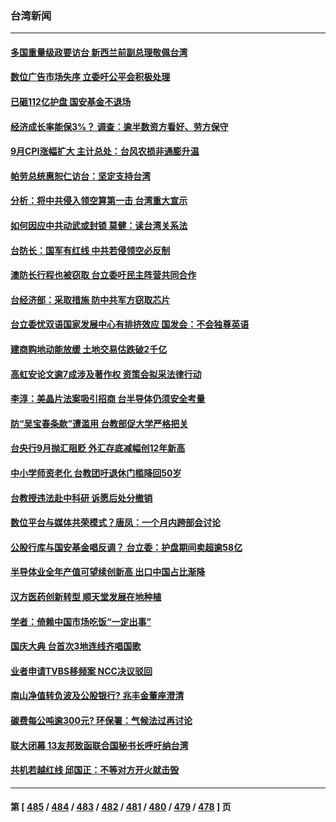 ### 台湾新闻
---
#### [多国重量级政要访台 新西兰前副总理敬佩台湾](../../pages/ncid1349361/n13839897.md) 
#### [数位广告市场失序 立委吁公平会积极处理](../../pages/ncid1349361/n13840089.md) 
#### [已砸112亿护盘 国安基金不退场](../../pages/ncid1349361/n13840085.md) 
#### [经济成长率能保3%？ 调查：逾半数资方看好、劳方保守](../../pages/ncid1349361/n13840100.md) 
#### [9月CPI涨幅扩大 主计总处：台风农损非通膨升温](../../pages/ncid1349361/n13840076.md) 
#### [帕劳总统惠恕仁访台：坚定支持台湾](../../pages/ncid1349361/n13839875.md) 
#### [分析：将中共侵入领空算第一击 台湾重大宣示](../../pages/ncid1349361/n13839873.md) 
#### [如何因应中共动武或封锁 莫健：读台湾关系法](../../pages/ncid1349361/n13839768.md) 
#### [台防长：国军有红线 中共若侵领空必反制](../../pages/ncid1349361/n13839336.md) 
#### [澳防长行程也被窃取 台立委吁民主阵营共同合作](../../pages/ncid1349361/n13839529.md) 
#### [台经济部：采取措施 防中共军方窃取芯片](../../pages/ncid1349361/n13839586.md) 
#### [台立委忧双语国家发展中心有排挤效应 国发会：不会独尊英语](../../pages/ncid1349361/n13839561.md) 
#### [建商购地动能放缓 土地交易估跌破2千亿](../../pages/ncid1349361/n13839562.md) 
#### [高虹安论文逾7成涉及著作权 资策会拟采法律行动](../../pages/ncid1349361/n13839524.md) 
#### [李淳：美晶片法案吸引招商 台半导体仍须安全考量](../../pages/ncid1349361/n13839520.md) 
#### [防“吴宝春条款”遭滥用 台教部促大学严格把关](../../pages/ncid1349361/n13839545.md) 
#### [台央行9月抛汇阻贬 外汇存底减幅创12年新高](../../pages/ncid1349361/n13839522.md) 
#### [中小学师资老化 台教团吁退休门槛降回50岁](../../pages/ncid1349361/n13839547.md) 
#### [台教授违法赴中科研 诉愿后处分撤销](../../pages/ncid1349361/n13839550.md) 
#### [数位平台与媒体共荣模式？唐凤：一个月内跨部会讨论](../../pages/ncid1349361/n13839531.md) 
#### [公股行库与国安基金唱反调？ 台立委：护盘期间卖超逾58亿](../../pages/ncid1349361/n13839535.md) 
#### [半导体业全年产值可望续创新高 出口中国占比渐降](../../pages/ncid1349361/n13839528.md) 
#### [汉方医药创新转型 顺天堂发展在地种植](../../pages/ncid1349361/n13839466.md) 
#### [学者：倚赖中国市场吃饭“一定出事”](../../pages/ncid1349361/n13839518.md) 
#### [国庆大典 台首次3地连线齐唱国歌](../../pages/ncid1349361/n13839477.md) 
#### [业者申请TVBS移频案 NCC决议驳回](../../pages/ncid1349361/n13839526.md) 
#### [南山净值转负波及公股银行? 兆丰金董座澄清](../../pages/ncid1349361/n13839533.md) 
#### [碳费每公吨逾300元? 环保署：气候法过再讨论](../../pages/ncid1349361/n13839502.md) 
#### [联大闭幕 13友邦致函联合国秘书长呼吁纳台湾](../../pages/ncid1349361/n13839474.md) 
#### [共机若越红线 邱国正：不等对方开火就击毁](../../pages/ncid1349361/n13839472.md) 

---
#### 第 [ [485](./485.md) / [484](./484.md) / [483](./483.md) / [482](./482.md) / [481](./481.md) / [480](./480.md) / [479](./479.md) / [478](./478.md) ] 页
